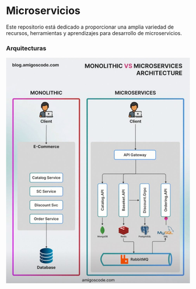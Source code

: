 # Microservicios

Este repositorio está dedicado a proporcionar una amplia variedad de recursos, herramientas y aprendizajes para desarrollo de microservicios.

### Arquitecturas
![Microservicios arquitecturas](./sources/microservicios_arquitecturas.jpeg)